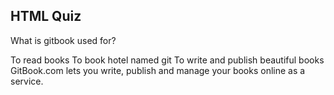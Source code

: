 ## HTML Quiz

<quiz>
    <question multiple> 
        <p>What is gitbook used for?</p>
        <answer correct>To read books</answer>
        <answer>To book hotel named git</answer>
        <answer correct>To write and publish beautiful books</answer>       
        <explanation>GitBook.com lets you write, publish and manage your books online as a service.</explanation> 
    </question>
</quiz>